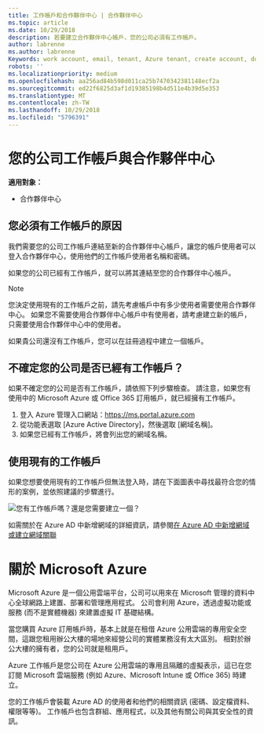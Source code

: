 ```yaml
---
title: 工作帳戶和合作夥伴中心 | 合作夥伴中心
ms.topic: article
ms.date: 10/29/2018
description: 若要建立合作夥伴中心帳戶，您的公司必須有工作帳戶。
author: labrenne
ms.author: labrenne
Keywords: work account, email, tenant, Azure tenant, create account, domain name
robots: ''
ms.localizationpriority: medium
ms.openlocfilehash: aa256ad84b598d011ca25b7470342381148ecf2a
ms.sourcegitcommit: ed22f6825d3af1d19385198b4d511e4b39d5e353
ms.translationtype: MT
ms.contentlocale: zh-TW
ms.lasthandoff: 10/29/2018
ms.locfileid: "5796391"
---
```

# <a name="your-company-work-account-and-the-partner-center"></a>您的公司工作帳戶與合作夥伴中心  

**適用對象：**

-  合作夥伴中心

## <a name="why-you-need-a-work-account"></a>您必須有工作帳戶的原因

我們需要您的公司工作帳戶連結至新的合作夥伴中心帳戶，讓您的帳戶使用者可以登入合作夥伴中心，使用他們的工作帳戶使用者名稱和密碼。

如果您的公司已經有工作帳戶，就可以將其連結至您的合作夥伴中心帳戶。 

> [!NOTE]  
>  您決定使用現有的工作帳戶之前，請先考慮帳戶中有多少使用者需要使用合作夥伴中心。 如果您不需要使用合作夥伴中心帳戶中有使用者，請考慮建立新的帳戶，只需要使用合作夥伴中心中的使用者。

如果貴公司還沒有工作帳戶，您可以在註冊過程中建立一個帳戶。 

## <a name="not-sure-if-your-company-already-has-a-work-account"></a>不確定您的公司是否已經有工作帳戶？

如果不確定您的公司是否有工作帳戶，請依照下列步驟檢查。 請注意，如果您有使用中的 Microsoft Azure 或 Office 365 訂用帳戶，就已經擁有工作帳戶。
1.  登入 Azure 管理入口網站：https://ms.portal.azure.com
2.  從功能表選取 [Azure Active Directory]，然後選取 [網域名稱]。
3.  如果您已經有工作帳戶，將會列出您的網域名稱。

## <a name="using-an-existing-work-account"></a>使用現有的工作帳戶

如果您想要使用現有的工作帳戶但無法登入時，請在下面圖表中尋找最符合您的情形的案例，並依照建議的步驟進行。 

![您有工作帳戶嗎？還是您需要建立一個？](images/onboardingAADFlow.png)

如需關於在 Azure AD 中新增網域的詳細資訊，請參閱[在 Azure AD 中新增網域或建立網域關聯](https://docs.microsoft.com/azure/active-directory/active-directory-add-domain)

# <a name="about-microsoft-azure"></a>關於 Microsoft Azure

Microsoft Azure 是一個公用雲端平台，公司可以用來在 Microsoft 管理的資料中心全球網路上建置、部署和管理應用程式。 公司會利用 Azure，透過虛擬功能或服務 (而不是實體機器) 來建置虛擬 IT 基礎結構。 

當您購買 Azure 訂用帳戶時，基本上就是在租借 Azure 公用雲端的專用安全空間，這跟您租用辦公大樓的場地來經營公司的實體業務沒有太大區別。 相對於辦公大樓的擁有者，您的公司就是租用戶。 

Azure 工作帳戶是您公司在 Azure 公用雲端的專用且隔離的虛擬表示，這已在您訂閱 Microsoft 雲端服務 (例如 Azure、Microsoft Intune 或 Office 365) 時建立。 

您的工作帳戶會裝載 Azure AD 的使用者和他們的相關資訊 (密碼、設定檔資料、權限等等)。 工作帳戶也包含群組、應用程式，以及其他有關公司與其安全性的資訊。 
